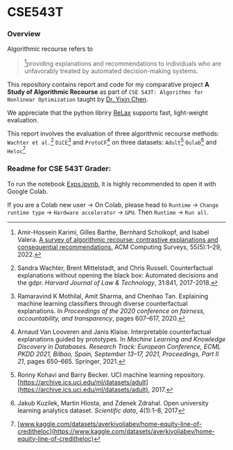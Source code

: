 # CSE543T

### Overview

Algorithmic recourse refers to 
> [^ar]providing explanations and recommendations to individuals who are unfavorably treated by automated decision-making systems.

[^ar]: Amir-Hossein Karimi, Gilles Barthe, Bernhard Scholkopf, and Isabel Valera. [A survey of algorithmic recourse: contrastive explanations and consequential recommendations.](https://dl.acm.org/doi/full/10.1145/3527848) ACM Computing Surveys, 55(5):1–29, 2022.

This repository contains report and code for my comparative project **A Study of Algorithmic Recourse** as part of `CSE 543T: Algorithms for Nonlinear Optimization` taught by [Dr. Yixin Chen](https://engineering.wustl.edu/faculty/Yixin-Chen.html). 

We appreciate that the python libriry [ReLax](https://github.com/BirkhoffG/jax-relax) supports fast, light-weight evaluation. 

This report involves the evaluation of three algorithmic recourse methods: `Wachter et al.`[^w] `DiCE`[^d] and `ProtoCF`[^p] on three datasets: `Adult`[^ad] `Oulab`[^ou] and `Heloc`[^he]

[^w]: Sandra Wachter, Brent Mittelstadt, and Chris Russell. Counterfactual explanations without opening the black box: Automated decisions and the gdpr. *Harvard Journal of Law & Technology*, 31:841, 2017-2018.
[^d]: Ramaravind K Mothilal, Amit Sharma, and Chenhao Tan. Explaining machine learning classifiers through diverse counterfactual explanations. In *Proceedings of the 2020 conference on fairness, accountability, and transparency*, pages 607–617, 2020.
[^p]: Arnaud Van Looveren and Janis Klaise. Interpretable counterfactual explanations guided by prototypes. In *Machine Learning and Knowledge Discovery in Databases. Research Track: European Conference, ECML PKDD 2021, Bilbao, Spain, September 13–17, 2021, Proceedings, Part II 21*, pages 650–665. Springer, 2021.
[^ad]: Ronny Kohavi and Barry Becker. UCI machine learning repository. [https://archive.ics.uci.edu/ml/datasets/adult](https://archive.ics.uci.edu/ml/datasets/adult), 2017.
[^ou]: Jakub Kuzilek, Martin Hlosta, and Zdenek Zdrahal. Open university learning analytics dataset. *Scientific data*, 4(1):1–8, 2017
[^he]: [www.kaggle.com/datasets/averkiyoliabev/home-equity-line-of-creditheloc](https://www.kaggle.com/datasets/averkiyoliabev/home-equity-line-of-creditheloc)

### Readme for CSE 543T Grader:
To run the notebook [Exps.ipynb](./Exps.ipynb), it is highly recommended to open it with Google Colab. 

If you are a Colab new user &rarr; On Colab, please head to `Runtime` &rarr; `Change runtime type` &rarr; `Hardware accelerator` &rarr; `GPU`. Then `Runtime` &rarr; `Run all`.

